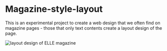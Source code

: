 # Magazine-style-layout

This is an experimental project to create a web design that we often find on magazine pages - those that only text contents create a layout design of the page. 

![layout design of ELLE magazine](https://github.com/JK-8989/layout-2/screen-shot.jpg?raw=true)
